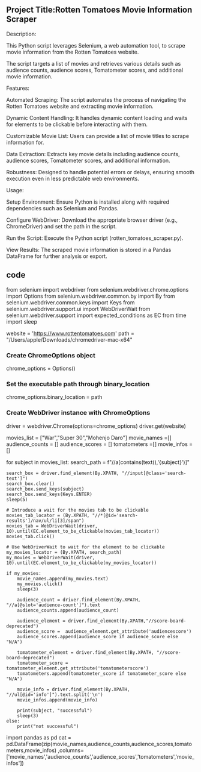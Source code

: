 ## Project Title:Rotten Tomatoes Movie Information Scraper

Description:

This Python script leverages Selenium, a web automation tool, to scrape movie information from the Rotten Tomatoes website.

The script targets a list of movies and retrieves various details such as audience counts, audience scores, Tomatometer scores, and additional movie information.

Features:

Automated Scraping: The script automates the process of navigating the Rotten Tomatoes website and extracting movie information.

Dynamic Content Handling: It handles dynamic content loading and waits for elements to be clickable before interacting with them.

Customizable Movie List: Users can provide a list of movie titles to scrape information for.

Data Extraction: Extracts key movie details including audience counts, audience scores, Tomatometer scores, and additional information.

Robustness: Designed to handle potential errors or delays, ensuring smooth execution even in less predictable web environments.

Usage:

Setup Environment: Ensure Python is installed along with required dependencies such as Selenium and Pandas.

Configure WebDriver: Download the appropriate browser driver (e.g., ChromeDriver) and set the path in the script.

Run the Script: Execute the Python script (rotten_tomatoes_scraper.py).

View Results: The scraped movie information is stored in a Pandas DataFrame for further analysis or export.


## code 

from selenium import webdriver
from selenium.webdriver.chrome.options import Options
from selenium.webdriver.common.by import By
from selenium.webdriver.common.keys import Keys
from selenium.webdriver.support.ui import WebDriverWait
from selenium.webdriver.support import expected_conditions as EC
from time import sleep

website = 'https://www.rottentomatoes.com'
path = "/Users/apple/Downloads/chromedriver-mac-x64"

### Create ChromeOptions object
chrome_options = Options()

### Set the executable path through binary_location
chrome_options.binary_location = path

### Create WebDriver instance with ChromeOptions
driver = webdriver.Chrome(options=chrome_options)
driver.get(website)

movies_list = ["War","Super 30","Mohenjo Daro"]
movie_names =[]
audience_counts = []
audience_scores = []
tomatometers =[]
movie_infos = []

for subject in movies_list:
    search_path = f"//a[contains(text(),'{subject}')]"

    search_box = driver.find_element(By.XPATH, "//input[@class='search-text']")
    search_box.clear()
    search_box.send_keys(subject)
    search_box.send_keys(Keys.ENTER)
    sleep(5)

    # Introduce a wait for the movies tab to be clickable
    movies_tab_locator = (By.XPATH, "//*[@id='search-results']/nav/ul/li[3]/span")
    movies_tab = WebDriverWait(driver, 10).until(EC.element_to_be_clickable(movies_tab_locator))
    movies_tab.click()

    # Use WebDriverWait to wait for the element to be clickable
    my_movies_locator = (By.XPATH, search_path)
    my_movies = WebDriverWait(driver, 10).until(EC.element_to_be_clickable(my_movies_locator))

    if my_movies:
        movie_names.append(my_movies.text)
        my_movies.click()
        sleep(3)

        audience_count = driver.find_element(By.XPATH, "//a[@slot='audience-count']").text
        audience_counts.append(audience_count)
        
        audience_element = driver.find_element(By.XPATH,"//score-board-deprecated")
        audience_score =  audience_element.get_attribute('audiencescore')
        audience_scores.append(audience_score if audience_score else "N/A")

        tomatometer_element = driver.find_element(By.XPATH, "//score-board-deprecated")
        tomatometer_score = tomatometer_element.get_attribute('tomatometerscore')
        tomatometers.append(tomatometer_score if tomatometer_score else "N/A")

        movie_info = driver.find_element(By.XPATH, "//ul[@id='info']").text.split('\n')
        movie_infos.append(movie_info)

        print(subject, "successful")
        sleep(3)
    else:
        print("not successful")

import pandas as pd
cat = pd.DataFrame(zip(movie_names,audience_counts,audience_scores,tomatometers,movie_infos)
                  ,columns=['movie_names','audience_counts','audience_scores','tomatometers','movie_infos'])





